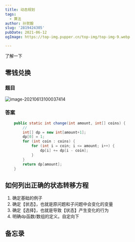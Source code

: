 ```yaml
---
title: 动态规划
tags:
  - 算法
author: 孙贺毅
slug: '2819424305'
pubDate: 2021-06-12
ogImage: https://top-img.pupper.cn/top-img/top-img-9.webp

---
```

了解一下

<!-- more -->

## 零钱兑换

### 题目

![image-20210613100037414](https://gitee.com/flow_disaster/blog-map-bed/raw/master/img/image-20210613100037414.png)

### 答案

```java
    public static int change(int amount, int[] coins) {
        // 
        int[] dp = new int[amount+1];
        dp[0] = 1;
        for (int coin : coins) {
            for (int i = coin; i <= amount; i++) {
                dp[i] += dp[i - coin];
            }
        }
        return dp[amount];
    }
```

## 如何列出正确的状态转移方程

1.  确定基础的例子
2. 确定【状态】，也就是原问题和子问题中会变化的变量
3. 确定【选择】，也就是导致【状态】产生变化的行为
4. 明确dp函数/数组的定义。自定向下

## 备忘录

